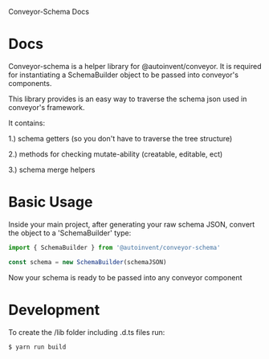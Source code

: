 Conveyor-Schema Docs

# Docs

Conveyor-schema is a helper library for @autoinvent/conveyor. It is required for instantiating a SchemaBuilder object to be passed into conveyor's components.

This library provides is an easy way to traverse the schema json used in conveyor's framework.

It contains:

1.) schema getters (so you don't have to traverse the tree structure)

2.) methods for checking mutate-ability (creatable, editable, ect)

3.) schema merge helpers


# Basic Usage

Inside your main project, after generating your raw schema JSON, convert the object to a 'SchemaBuilder' type:

```javascript
import { SchemaBuilder } from '@autoinvent/conveyor-schema'

const schema = new SchemaBuilder(schemaJSON)
```
Now your schema is ready to be passed into any conveyor component



# Development

To create the /lib folder including .d.ts files run:

```
$ yarn run build
```
